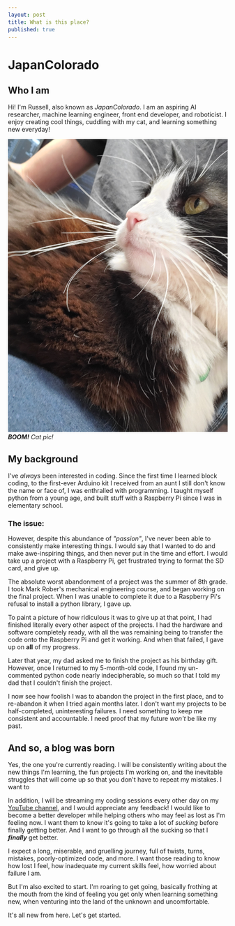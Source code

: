 ```yaml
---
layout: post
title: What is this place?
published: true
---
```


# JapanColorado

## Who I am

Hi! I'm Russell, also known as _JapanColorado_. I am an aspiring AI researcher, machine learning engineer, front end developer, and roboticist. I enjoy creating cool things, cuddling with my cat, and learning something new everyday!

![A cute cat](../images/cat.jpg)
***BOOM!** Cat pic!*

## My background

I've _always_ been interested in coding. Since the first time I learned block coding, to the first-ever Arduino kit I received from an aunt I still don't know the name or face of, I was enthralled with programming. I taught myself python from a young age, and built stuff with a Raspberry Pi since I was in elementary school.

### The issue:

However, despite this abundance of _"passion"_, I've never been able to consistently make interesting things. I would say that I wanted to do and make awe-inspiring things, and then never put in the time and effort. I would take up a project with a Raspberry Pi, get frustrated trying to format the SD card, and give up.

The absolute worst abandonment of a project was the summer of 8th grade. I took Mark Rober's mechanical engineering course, and began working on the final project. When I was unable to complete it due to a Raspberry Pi's refusal to install a python library, I gave up.

To paint a picture of how ridiculous it was to give up at that point, I had finished literally every other aspect of the projects. I had the hardware and software completely ready, with all the was remaining being to transfer the code onto the Raspberry Pi and get it working. And when that failed, I gave up on **all** of my progress.

Later that year, my dad asked me to finish the project as his birthday gift. However, once I returned to my 5-month-old code, I found my un-commented python code nearly indecipherable, so much so that I told my dad that I couldn't finish the project.

I now see how foolish I was to abandon the project in the first place, and to re-abandon it when I tried again months later. I don't want my projects to be half-completed, uninteresting failures. I need something to keep me consistent and accountable. I need proof that my future _won't_ be like my past.

## And so, a blog was born

Yes, the one you're currently reading. I will be consistently writing about the new things I'm learning, the fun projects I'm working on, and the inevitable struggles that will come up so that you don't have to repeat my mistakes. I want to

In addition, I will be streaming my coding sessions every other day on my [YouTube channel](https://www.youtube.com/@japancolorado), and I would appreciate any feedback! I would like to become a better developer while helping others who may feel as lost as I'm feeling now. I want them to know it's going to take a lot of _sucking_ before finally getting better. And I want to go through all the sucking so that I **_finally_** get better.

I expect a long, miserable, and gruelling journey, full of twists, turns, mistakes, poorly-optimized code, and more. I want those reading to know how lost I feel, how inadequate my current skills feel, how worried about failure I am.

But I'm also excited to start. I'm roaring to get going, basically frothing at the mouth from the kind of feeling you get only when learning something new, when venturing into the land of the unknown and uncomfortable.

It's all new from here. Let's get started.
